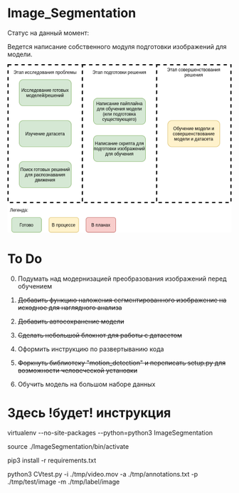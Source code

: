 # Image_Segmentation


Статус на данный момент:

Ведется написание собственного модуля подготовки изображений для модели.

![In progress](img/Image_Segmentation.png "Схема работ")






# To Do

0) Подумать над модернизацией преобразования изображений перед обучением

1) ~~Добавить функцию наложения сегментированного изображение на исходное для наглядного анализа~~

2) ~~Добавить автосохранение модели~~

3) ~~Сделать небольшой блокнот для работы с датасетом~~

4) Оформить инструкцию по развертыванию кода

5) ~~Форкнуть библиотеку "motion_detection" и переписать setup.py для возможности человеческой установки~~

6) Обучить модель на большом наборе данных

# Здесь !будет! инструкция

virtualenv --no-site-packages --python=python3 ImageSegmentation


source ./ImageSegmentation/bin/activate


pip3 install -r requirements.txt


python3 CVtest.py -i ./tmp/video.mov -a ./tmp/annotations.txt -p ./tmp/test/image -m ./tmp/label/image
